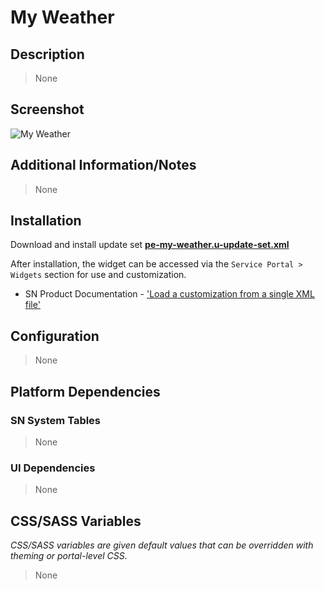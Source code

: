 # My Weather

## Description

> None

## Screenshot

![My Weather](https://raw.githubusercontent.com/platform-experience/serviceportal-widget-library/master/src/pe-my-weather/images/pe-my-weather.png)

## Additional Information/Notes

> None

## Installation

Download and install update set **[pe-my-weather.u-update-set.xml](https://github.com/platform-experience/serviceportal-widget-library/blob/master/src/pe-my-weather/pe-my-weather.u-update-set.xml)**

After installation, the widget can be accessed via the `Service Portal > Widgets` section for use and customization.

* SN Product Documentation - ['Load a customization from a single XML file'](https://docs.servicenow.com/bundle/kingston-application-development/page/build/system-update-sets/task/t_SaveAnUpdateSetAsAnXMLFile.html)

## Configuration

> None

## Platform Dependencies

### SN System Tables

> None

### UI Dependencies

> None

## CSS/SASS Variables

_CSS/SASS variables are given default values that can be overridden with theming or portal-level CSS._

> None
